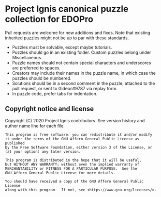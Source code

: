 # Project Ignis canonical puzzle collection for EDOPro

Pull requests are welcome for new additions and fixes.
Note that existing inherited puzzles might not be up to par with these standards.

* Puzzles must be solvable, except maybe tutorials.
* Puzzles should go in an existing folder. Custom puzzles belong under Miscellaneous.
* Puzzle names should not contain special characters and underscores are preferred to spaces.
* Creators may include their names in the puzzle name, in which case the puzzles should be numbered.
* Solutions should be in a second comment in the puzzle, attached to the pull request, or sent to Gideon#9787 via replay form.
* In puzzle code, prefer tabs for indentation.

## Copyright notice and license

Copyright (C) 2020 Project Ignis contributors. See version history and author name line for each file.

```
This program is free software: you can redistribute it and/or modify
it under the terms of the GNU Affero General Public License as published
by the Free Software Foundation, either version 3 of the License, or
(at your option) any later version.

This program is distributed in the hope that it will be useful,
but WITHOUT ANY WARRANTY; without even the implied warranty of
MERCHANTABILITY or FITNESS FOR A PARTICULAR PURPOSE.  See the
GNU Affero General Public License for more details.

You should have received a copy of the GNU Affero General Public License
along with this program.  If not, see <https://www.gnu.org/licenses/>.
```
